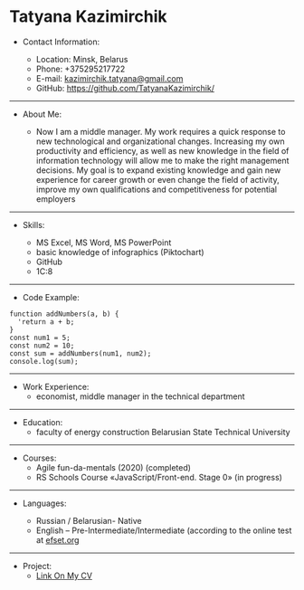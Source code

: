 # Tatyana Kazimirchik

* Contact Information:

    + Location: Minsk, Belarus
    + Phone: +375295217722
    + E-mail: kazimirchik.tatyana@gmail.com
    + GitHub: https://github.com/TatyanaKazimirchik/      
---  

* About Me:

    + Now I am a middle manager. My work requires a quick response to new technological and organizational changes. Increasing my own productivity and efficiency, as well as new knowledge in the field of information technology will allow me to make the right management decisions. My goal is to expand existing knowledge and gain new experience for career growth or even change the field of activity, improve my own qualifications and competitiveness for potential employers  
**************************************************************
 
* Skills:

    + MS Excel, MS Word, MS PowerPoint
    + basic knowledge of infographics (Piktochart)
    + GitHub
    + 1C:8  
**************************************************************

* Code Example:

```
function addNumbers(a, b) {
  'return a + b;
}
const num1 = 5;
const num2 = 10;
const sum = addNumbers(num1, num2);
console.log(sum);
```  
**************************************************************

* Work Experience:
     + economist, middle manager in the technical department  
**************************************************************

* Education:
    + faculty of energy construction Belarusian State Technical University  
**************************************************************

* Courses:
    + Agile fun-da-mentals (2020) (completed)
    + RS Schools Course «JavaScript/Front-end. Stage 0» (in progress)  
**************************************************************

* Languages:

    + Russian / Belarusian- Native
    + English – Pre-Intermediate/Intermediate (according to the online test at [efset.org](https://www.efset.org/)  
**************************************************************

* Project:
    + [Link On My CV](https://tatyanakazimirchik.github.io/rsschool-cv/cv)

